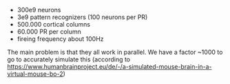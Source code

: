 - 300e9 neurons
- 3e9 pattern recognizers (100 neurons per PR)
- 500.000 cortical columns
- 60.000 PR per column
- fireing frequency about 100Hz

The main problem is that they all work in parallel. We have a factor ~1000 to go to accurately simulate this (according to <https://www.humanbrainproject.eu/de/-/a-simulated-mouse-brain-in-a-virtual-mouse-bo-2>)